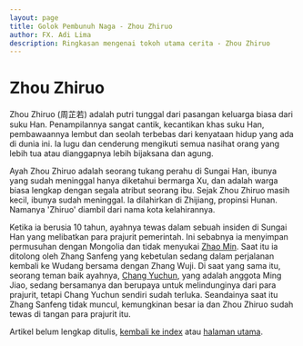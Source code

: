```yaml
---
layout: page
title: Golok Pembunuh Naga - Zhou Zhiruo
author: FX. Adi Lima
description: Ringkasan mengenai tokoh utama cerita - Zhou Zhiruo
---
```


# Zhou Zhiruo

Zhou Zhiruo (周芷若) adalah putri tunggal dari pasangan keluarga biasa dari suku Han. Penampilannya sangat cantik, kecantikan khas
suku Han, pembawaannya lembut dan seolah terbebas dari kenyataan hidup yang ada di dunia ini. Ia lugu dan cenderung
mengikuti semua nasihat orang yang lebih tua atau dianggapnya lebih bijaksana dan agung.

Ayah Zhou Zhiruo adalah seorang tukang perahu di Sungai Han, ibunya yang sudah meninggal hanya diketahui bermarga Xu,
dan adalah warga biasa lengkap dengan segala atribut seorang ibu. Sejak Zhou Zhiruo masih kecil, ibunya sudah meninggal.
Ia dilahirkan di Zhijiang, propinsi Hunan. Namanya 'Zhiruo' diambil dari nama kota kelahirannya.

Ketika ia berusia 10 tahun, ayahnya tewas dalam sebuah insiden di Sungai Han yang melibatkan para prajurit pemerintah.
Ini sebabnya ia menyimpan permusuhan dengan Mongolia dan tidak menyukai [Zhao Min](/parts/people/ZhaoMin). Saat itu
ia ditolong oleh Zhang Sanfeng yang kebetulan sedang dalam perjalanan kembali ke Wudang bersama dengan Zhang Wuji.
Di saat yang sama itu, seorang teman baik ayahnya, [Chang Yuchun](/parts/people/historical/ChangYuchun), 
yang adalah anggota Ming Jiao, sedang bersamanya dan berupaya untuk melindunginya dari para prajurit, tetapi Chang Yuchun 
sendiri sudah terluka. Seandainya saat itu Zhang Sanfeng tidak muncul, kemungkinan besar ia dan Zhou Zhiruo sudah tewas 
di tangan para prajurit itu.

Artikel belum lengkap ditulis, [kembali ke index](/parts/people) atau [halaman utama](/).



